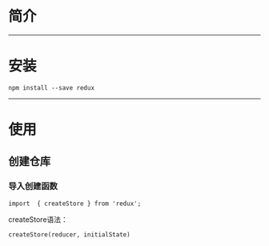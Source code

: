 # 简介

---

# 安装

```
npm install --save redux
```

---

# 使用

## 创建仓库

### 导入创建函数

```
import  { createStore } from 'redux';
```

createStore语法：

```
createStore(reducer, initialState)
```















